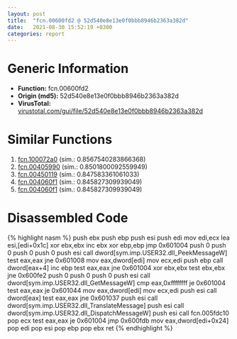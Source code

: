 ```yaml
---
layout: post
title:  "fcn.00600fd2 @ 52d540e8e13e0f0bbb8946b2363a382d"
date:   2021-08-30 15:52:19 +0300
categories: report
---
```


# Generic Information
- **Function:** fcn.00600fd2
- **Origin (md5):** 52d540e8e13e0f0bbb8946b2363a382d
- **VirusTotal:** [virustotal.com/gui/file/52d540e8e13e0f0bbb8946b2363a382d][virustotal_ref]



# Similar Functions

1. [fcn.100072a0][similar_1_ref] (sim.: 0.8567540283866368)
2. [fcn.00405990][similar_2_ref] (sim.: 0.8501800092559949)
3. [fcn.00450119][similar_3_ref] (sim.: 0.847583361061033)
4. [fcn.004060f1][similar_4_ref] (sim.: 0.845827309939049)
5. [fcn.004060f1][similar_5_ref] (sim.: 0.845827309939049)


# Disassembled Code

{% highlight nasm %}
push ebx
push ebp
push esi
push edi
mov edi,ecx
lea esi,[edi+0x1c]
xor ebx,ebx
inc ebx
xor ebp,ebp
jmp 0x601004
push 0
push 0
push 0
push 0
push esi
call dword[sym.imp.USER32.dll_PeekMessageW]
test eax,eax
jne 0x601008
mov eax,dword[edi]
mov ecx,edi
push ebp
call dword[eax+4]
inc ebp
test eax,eax
jne 0x601004
xor ebx,ebx
test ebx,ebx
jne 0x600fe2
push 0
push 0
push 0
push esi
call dword[sym.imp.USER32.dll_GetMessageW]
cmp eax,0xffffffff
je 0x601004
test eax,eax
je 0x601044
mov eax,dword[edi]
mov ecx,edi
push esi
call dword[eax]
test eax,eax
jne 0x601037
push esi
call dword[sym.imp.USER32.dll_TranslateMessage]
push esi
call dword[sym.imp.USER32.dll_DispatchMessageW]
push esi
call fcn.005fdc10
pop ecx
test eax,eax
je 0x601004
jmp 0x600fdb
mov eax,dword[edi+0x24]
pop edi
pop esi
pop ebp
pop ebx
ret 
{% endhighlight %}


[similar_1_ref]: /report/fcn.100072a0@4c3818fdf32d89a09257dbc9d3e142ea
[similar_2_ref]: /report/fcn.00405990@9c2b894b84f59672d8be2e984066f76f
[similar_3_ref]: /report/fcn.00450119@9c2b894b84f59672d8be2e984066f76f
[similar_4_ref]: /report/fcn.004060f1@c077742bdc6d4f2c0ca7d0e2a6a94acf
[similar_5_ref]: /report/fcn.004060f1@505be53c36227b94e2fcc406f247f6e5
[virustotal_ref]: https://www.virustotal.com/gui/file/52d540e8e13e0f0bbb8946b2363a382d